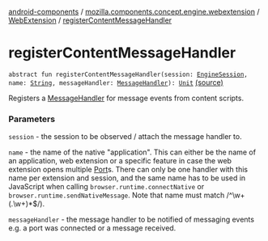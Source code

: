 [android-components](../../index.md) / [mozilla.components.concept.engine.webextension](../index.md) / [WebExtension](index.md) / [registerContentMessageHandler](./register-content-message-handler.md)

# registerContentMessageHandler

`abstract fun registerContentMessageHandler(session: `[`EngineSession`](../../mozilla.components.concept.engine/-engine-session/index.md)`, name: `[`String`](https://kotlinlang.org/api/latest/jvm/stdlib/kotlin/-string/index.html)`, messageHandler: `[`MessageHandler`](../-message-handler/index.md)`): `[`Unit`](https://kotlinlang.org/api/latest/jvm/stdlib/kotlin/-unit/index.html) [(source)](https://github.com/mozilla-mobile/android-components/blob/master/components/concept/engine/src/main/java/mozilla/components/concept/engine/webextension/WebExtension.kt#L51)

Registers a [MessageHandler](../-message-handler/index.md) for message events from content scripts.

### Parameters

`session` - the session to be observed / attach the message handler to.

`name` - the name of the native "application". This can either be the
name of an application, web extension or a specific feature in case
the web extension opens multiple [Port](../-port/index.md)s. There can only be one handler
with this name per extension and session, and the same name has to be
used in JavaScript when calling `browser.runtime.connectNative` or
`browser.runtime.sendNativeMessage`. Note that name must match
/^\w+(\.\w+)*$/).

`messageHandler` - the message handler to be notified of messaging
events e.g. a port was connected or a message received.